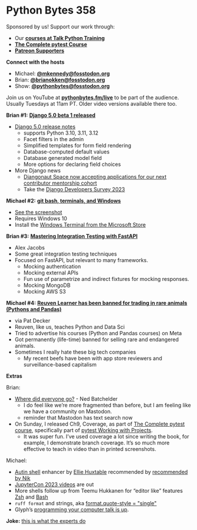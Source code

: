 # Python Bytes 358
Sponsored by us! Support our work through:

- Our [**courses at Talk Python Training**](https://training.talkpython.fm/)
- [**The Complete pytest Course**](https://courses.pythontest.com/p/the-complete-pytest-course)
- [**Patreon Supporters**](https://www.patreon.com/pythonbytes)

**Connect with the hosts**

- Michael: [**@mkennedy@fosstodon.org**](https://fosstodon.org/@mkennedy)
- Brian: [**@brianokken@fosstodon.org**](https://fosstodon.org/@brianokken)
- Show: [**@pythonbytes@fosstodon.org**](https://fosstodon.org/@pythonbytes)

Join us on YouTube at [**pythonbytes.fm/live**](https://pythonbytes.fm/stream/live) to be part of the audience. Usually Tuesdays at 11am PT. Older video versions available there too.

**Brian #1:** [**Django 5.0 beta 1 released**](https://www.djangoproject.com/weblog/2023/oct/23/django-50-beta-1-released/)

- [Django 5.0 release notes](https://docs.djangoproject.com/en/5.0/releases/5.0/) 
    - supports Python 3.10, 3.11, 3.12
    - Facet filters in the admin
    - Simplified templates for form field rendering
    - Database-computed default values
    - Database generated model field
    - More options for declaring field choices
- More Django news
    - [Djangonaut Space now accepting applications for our next contributor mentorship cohort](https://www.djangoproject.com/weblog/2023/oct/19/djangonaut-space-now-accepting-applications/)
    - Take the [Django Developers Survey 2023](https://surveys.jetbrains.com/s3/django-developers-survey-2023)

**Michael #2:**  [**git bash, terminals, and Windows**](https://neutrondev.com/add-git-bash-windows-terminal/)

- [See the screenshot](https://python-bytes-static.nyc3.digitaloceanspaces.com/git-bash-windows.png)
- Requires Windows 10
- Install the [Windows Terminal from the Microsoft Store](https://aka.ms/terminal)

**Brian #3:** [**Mastering Integration Testing with FastAPI**](https://alex-jacobs.com/posts/fastapitests/)

- Alex Jacobs
- Some great integration testing techniques
- Focused on FastAPI, but relevant to many frameworks.
    - Mocking authentication 
    - Mocking external APIs
    - Fun use of parametrize and indirect fixtures for mocking responses.
    - Mocking MongoDB
    - Mocking AWS S3
    

**Michael #4:** [**Reuven Learner has been banned for trading in rare animals (Pythons and Pandas)**](https://lerner.co.il/2023/10/19/im-banned-for-life-from-advertising-on-meta-because-i-teach-python/)

- via Pat Decker
- Reuven, like us, teaches Python and Data Sci
- Tried to advertise his courses (Python and Pandas courses) on Meta
- Got permanently (life-time) banned for selling rare and endangered animals.
- Sometimes I really hate these big tech companies
    - My recent beefs have been with app store reviewers and surveillance-based capitalism

**Extras** 

Brian:

- [Where did everyone go?](https://nedbatchelder.com/blog/202310/where_did_everyone_go.html) - Ned Batchelder
    - I do feel like we’re more fragmented than before, but I am feeling like we have a community on Mastodon.
    - reminder that Mastodon has text search now
- On Sunday, I released Ch9, Coverage, as part of [The Complete pytest course](https://courses.pythontest.com/p/the-complete-pytest-course), specifically part of [pytest Working with Projects](https://courses.pythontest.com/p/pytest-working-with-projects).
    - It was super fun. I’ve used coverage a lot since writing the book, for example, I demonstrate branch coverage. It’s so much more effective to teach in video than in printed screenshots.

Michael:

- [Autin shell](https://atuin.sh) enhancer by [Ellie Huxtable](https://nkantar.social/@ellie@hachyderm.io) recommended by [recommended by Nik](https://nkantar.social/@nik)
- [JupyterCon 2023 videos](https://www.youtube.com/playlist?list=PL_1BH3ug7n1Ih_Yy2TmM7MZ2zogSLZvzE) are out
- More shells follow up from Teemu Hukkanen for “editor like” features [Zsh](https://zsh.sourceforge.io/Doc/Release/Zsh-Line-Editor.html) and [Bash](https://www.gnu.org/software/bash/manual/html_node/Readline-Interaction.html)
- `ruff format` and strings, aka [format.quote-style = "single"](https://github.com/astral-sh/ruff/issues/7525#issuecomment-1770992560)
- Glyph’s [programming your computer talk is up](https://mastodon.social/@glyph/111276074232631578).

**Joke:** [this is what the experts do](https://fosstodon.org/@anze3db/111148688188952606)

